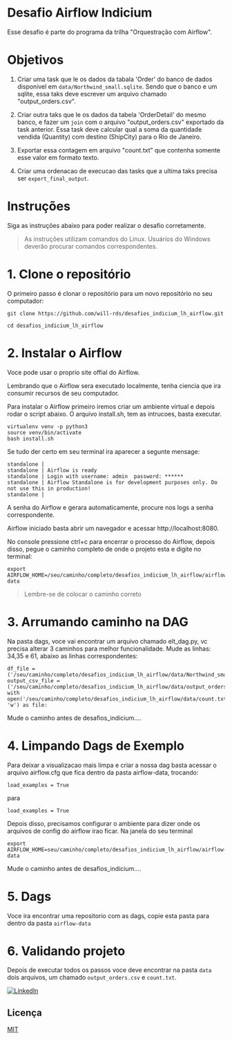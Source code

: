 
# Desafio Airflow Indicium

Esse desafio é parte do programa da trilha "Orquestração com Airflow".

# Objetivos

1. Criar uma task que le os dados da tabala 'Order' do banco de dados disponivel em ```data/Northwind_small.sqlite```. Sendo que o banco e um sqlite, essa taks deve escrever um arquivo chamado "output_orders.csv".

2. Criar outra taks que le os dados da tabela 'OrderDetail' do mesmo banco, e fazer um ```join``` com o arquivo "output_orders.csv" exportado da task anterior. Essa task deve calcular qual a soma da quantidade vendida (Quantity) com destino (ShipCity) para o Rio de Janeiro.

3. Exportar essa contagem em arquivo "count.txt" que contenha somente esse valor em formato texto.

4. Criar uma ordenacao de execucao das tasks que a ultima taks precisa ser ```export_final_output```. 
   

# Instruções 

Siga as instruções abaixo para poder realizar o desafio corretamente.

>  As instruções utilizam comandos do Linux. Usuários do Windows deverão procurar comandos correspondentes.

# 1. Clone o repositório

O primeiro passo é clonar o repositório para um novo repositório no seu computador:

```
git clone https://github.com/will-rds/desafios_indicium_lh_airflow.git

cd desafios_indicium_lh_airflow
```
# 2. Instalar o Airflow

Voce pode usar o proprio site offial do Airflow.

Lembrando que o Airflow sera executado localmente, tenha ciencia que ira consumir recursos de seu computador.

Para instalar o Airflow primeiro iremos criar um ambiente virtual e depois rodar o script abaixo. O arquivo install.sh, tem as intrucoes, basta executar.

```
virtualenv venv -p python3
source venv/bin/activate
bash install.sh
```

Se tudo der certo em seu terminal ira aparecer a segunte mensage: 
```
standalone | 
standalone | Airflow is ready
standalone | Login with username: admin  password: ******
standalone | Airflow Standalone is for development purposes only. Do not use this in production!
standalone |
```

A senha do Airflow e gerara automaticamente, procure nos logs a senha correspondente.

Airflow iniciado basta abrir um navegador e acessar http://localhost:8080.

No console pressione ctrl+c para encerrar o processo do Airflow, depois disso, pegue o caminho completo de onde o projeto esta e digite no terminal:
```
export AIRFLOW_HOME=/seu/caminho/completo/desafios_indicium_lh_airflow/airflow-data

```
> Lembre-se de colocar o caminho correto

# 3. Arrumando caminho na DAG
Na pasta dags, voce vai encontrar um arquivo chamado elt_dag.py, vc precisa alterar 3 caminhos para melhor funcionalidade.
Mude as linhas: 34,35 e 61, abaixo as linhas correspondentes:

```
df_file = ('/seu/caminho/completo/desafios_indicium_lh_airflow/data/Northwind_small.sqlite')
output_csv_file = ('/seu/caminho/completo/desafios_indicium_lh_airflow/data/output_orders.csv')
with open('/seu/caminho/completo/desafios_indicium_lh_airflow/data/count.txt', 'w') as file:
 ```
Mude o caminho antes de desafios_indicium....


# 4. Limpando Dags de Exemplo

Para deixar a visualizacao mais limpa e criar a nossa dag basta acessar o arquivo airflow.cfg que fica dentro da pasta airflow-data, trocando:
```
load_examples = True
``` 
para
```
load_examples = True
``` 

Depois disso, precisamos configurar o ambiente para dizer onde os arquivos de config do airflow irao ficar. Na janela do seu terminal
```
export AIRFLOW_HOME=seu/caminho/completo/desafios_indicium_lh_airflow/airflow-data
```
Mude o caminho antes de desafios_indicium....

# 5. Dags

Voce ira encontrar uma repositorio com as dags, copie esta pasta para dentro da pasta ```airflow-data```

# 6. Validando projeto

Depois de executar todos os passos voce deve encontrar na pasta ```data``` dois arquivos, um chamado ```output_orders.csv``` e ```count.txt```.


[![LinkedIn](https://img.shields.io/badge/LinkedIn-%230077B5.svg?logo=linkedin&logoColor=white)](https://www.linkedin.com/in/willianrsantos/) 

    
## Licença

[MIT](https://choosealicense.com/licenses/mit/)

